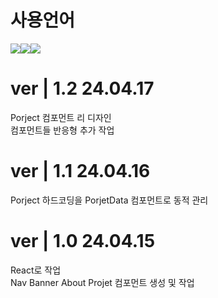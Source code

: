 # 사용언어
<img src="https://img.shields.io/badge/CSS-1572B6?style=flat-square&amp;logo=CSS3&amp;logoColor=white&amp;"/><img src="https://img.shields.io/badge/React.js-61DAFB?style=flat-square&amp;logo=React&amp;logoColor=white&amp;"/><img src="https://img.shields.io/badge/PhotoShop-31A8FF?style=flat-square&amp;logo=Adobe Photoshop&amp;logoColor=white&amp;"/>

# ver | 1.2 24.04.17 <br/>
Porject 컴포먼트 리 디자인 <br/>
컴포먼트들 반응형 추가 작업

# ver | 1.1 24.04.16 <br/>
Porject 하드코딩을 PorjetData 컴포먼트로 동적 관리

# ver | 1.0 24.04.15
React로 작업 <br/>
Nav Banner About Projet 컴포먼트 생성 및 작업
